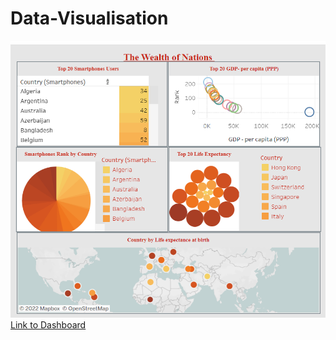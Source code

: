 # Data-Visualisation
![alt text](https://github.com/Aabazay/Data-Visualisation/blob/2cf6dead81483ea02ec82f36b8058e9e25e4b54c/Wealth%20of%20Nation%20Tableu.png)
[Link to Dashboard](https://public.tableau.com/views/WealthofNations_16666223216330/Dashboard1?:language=en-GB&publish=yes&:display_count=n&:origin=viz_share_link)
